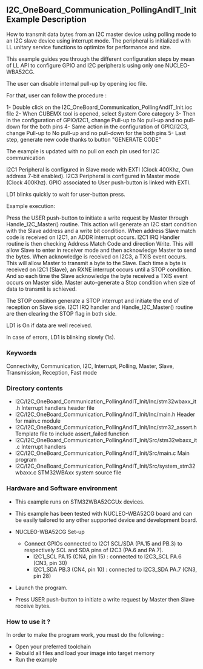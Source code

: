 ## <b>I2C_OneBoard_Communication_PollingAndIT_Init Example Description</b>

How to transmit data bytes from an I2C master device using polling mode
to an I2C slave device using interrupt mode. The peripheral is initialized
with LL unitary service functions to optimize for performance and size.

This example guides you through the different configuration steps by mean of LL API
to configure GPIO and I2C peripherals using only one NUCLEO-WBA52CG.

The user can disable internal pull-up by opening ioc file.

For that, user can follow the procedure :

1- Double click on the I2C_OneBoard_Communication_PollingAndIT_Init.ioc file
2- When CUBEMX tool is opened, select System Core category
3- Then in the configuration of GPIO/I2C1, change Pull-up to No pull-up and no pull-down for the both pins
4- Same action in the configuration of GPIO/I2C3, change Pull-up to No pull-up and no pull-down for the both pins
5- Last step, generate new code thanks to button "GENERATE CODE"

The example is updated with no pull on each pin used for I2C communication

I2C1 Peripheral is configured in Slave mode with EXTI (Clock 400Khz, Own address 7-bit enabled). 
I2C3 Peripheral is configured in Master mode (Clock 400Khz). 
GPIO associated to User push-button is linked with EXTI.

LD1 blinks quickly to wait for user-button press.

Example execution:

Press the USER push-button to initiate a write request by Master through Handle_I2C_Master() routine.
This action will generate an I2C start condition with the Slave address and a write bit condition. 
When address Slave match code is received on I2C1, an ADDR interrupt occurs. 
I2C1 IRQ Handler routine is then checking Address Match Code and direction Write. 
This will allow Slave to enter in receiver mode and then acknowledge Master to send the bytes. 
When acknowledge is received on I2C3, a TXIS event occurs. 
This will allow Master to transmit a byte to the Slave. 
Each time a byte is received on I2C1 (Slave), an RXNE interrupt occurs until a STOP condition. 
And so each time the Slave acknowledge the byte received a TXIS event occurs on Master side. 
Master auto-generate a Stop condition when size of data to transmit is achieved.

The STOP condition generate a STOP interrupt and initiate the end of reception on Slave side. 
I2C1 IRQ handler and Handle_I2C_Master() routine are then clearing the STOP flag in both side.

LD1 is On if data are well received.

In case of errors, LD1 is blinking slowly (1s).

### <b>Keywords</b>

Connectivity, Communication, I2C, Interrupt, Polling, Master, Slave, Transmission, Reception, Fast mode


### <b>Directory contents</b>

  - I2C/I2C_OneBoard_Communication_PollingAndIT_Init/Inc/stm32wbaxx_it.h         Interrupt handlers header file
  - I2C/I2C_OneBoard_Communication_PollingAndIT_Init/Inc/main.h                  Header for main.c module
  - I2C/I2C_OneBoard_Communication_PollingAndIT_Init/Inc/stm32_assert.h          Template file to include assert_failed function
  - I2C/I2C_OneBoard_Communication_PollingAndIT_Init/Src/stm32wbaxx_it.c         Interrupt handlers
  - I2C/I2C_OneBoard_Communication_PollingAndIT_Init/Src/main.c                  Main program
  - I2C/I2C_OneBoard_Communication_PollingAndIT_Init/Src/system_stm32wbaxx.c     STM32WBAxx system source file

### <b>Hardware and Software environment</b>

  - This example runs on STM32WBA52CGUx devices.

  - This example has been tested with NUCLEO-WBA52CG board and can be
    easily tailored to any other supported device and development board.

  - NUCLEO-WBA52CG Set-up
    - Connect GPIOs connected to I2C1 SCL/SDA (PA.15 and PB.3)
    to respectively SCL and SDA pins of I2C3 (PA.6 and PA.7).
      - I2C1_SCL  PA.15 (CN4, pin 15) : connected to I2C3_SCL PA.6 (CN3, pin 30)
      - I2C1_SDA  PB.3 (CN4, pin 10) : connected to I2C3_SDA PA.7 (CN3, pin 28)

  - Launch the program.
  - Press USER push-button to initiate a write request by Master
      then Slave receive bytes.

### <b>How to use it ?</b>

In order to make the program work, you must do the following :

 - Open your preferred toolchain
 - Rebuild all files and load your image into target memory
 - Run the example


